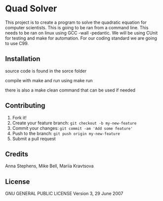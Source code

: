 # Quad Solver
This project is to create a program to solve the quadratic equation for computer scientists. This is going to be ran from a command line.
This needs to be ran on linux using GCC -wall -pedantic. We will be using CUnit for testing and make for automation. For our coding standard we are going to use C99.
## Installation
source code is found in the sorce folder

compile with make and run using make run

there is also a make clean command that can be used if needed
## Contributing
1. Fork it!
2. Create your feature branch: `git checkout -b my-new-feature`
3. Commit your changes: `git commit -am 'Add some feature'`
4. Push to the branch: `git push origin my-new-feature`
5. Submit a pull request 

## Credits
Anna Stephens, Mike Bell, Mariia Kravtsova


## License
GNU GENERAL PUBLIC LICENSE Version 3, 29 June 2007
